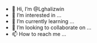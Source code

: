 - 👋 Hi, I’m @Lghalizwin
- 👀 I’m interested in ...
- 🌱 I’m currently learning ...
- 💞️ I’m looking to collaborate on ...
- 📫 How to reach me ...

<!---
Lghalizwin/Lghalizwin is a ✨ special ✨ repository because its `README.md` (this file) appears on your GitHub profile.
You can click the Preview link to take a look at your changes.
--->
